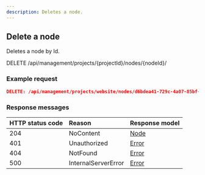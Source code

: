 ```yaml
---
description: Deletes a node.
---
```

## Delete a node

Deletes a node by Id.

<span class="label label--get">DELETE</span> /api/management/projects/{projectId}/nodes/{nodeId}/

### Example request

```json
DELETE: /api/management/projects/website/nodes/d6bdea41-729c-4a07-85bf-a392aa0afc2b
```

### Response messages

| HTTP status code | Reason | Response model |
|:-|:-|:-|
| 204 | NoContent | [Node](/model/node.md) |
| 401 | Unauthorized | [Error](/key-concepts/errors.md) |
| 404 | NotFound | [Error](/key-concepts/errors.md) |
| 500 | InternalServerError | [Error](/key-concepts/errors.md) |